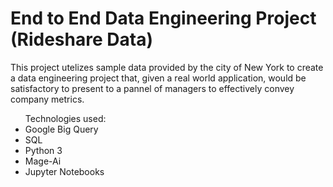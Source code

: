 <h1>End to End Data Engineering Project (Rideshare Data)</h1>
<p> This project utelizes sample data provided by the city of New York to create a data engineering project that, given a real world application,
  would be satisfactory to present to a pannel of managers to effectively convey company metrics.
</p>

<ul>
  Technologies used:
  <li>Google Big Query</li>
  <li>SQL</li>
  <li>Python 3</li>
  <li>Mage-Ai</li>
  <li>Jupyter Notebooks</li>
</ul>
